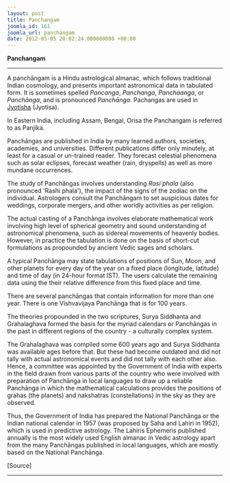 ```yaml
---
layout: post
title: Panchangam
joomla_id: 161
joomla_url: panchangam
date: 2012-05-05 20:02:24.000000000 +00:00
---
```

  




**Panchangam**

* * *  






A panchāngam is a Hindu astrological almanac, which follows traditional Indian cosmology, and presents important astronomical data in tabulated form. It is sometimes spelled _Pancanga_, _Panchanga_, _Panchaanga_, or _Panchānga_, and is pronounced _Panchānga_. Pachangas are used in [Jyotisha](http://en.wikipedia.org/wiki/Jyotisha "Jyotisha") (Jyotisa).

In Eastern India, including Assam, Bengal, Orisa the Panchangam is referred to as Panjika.

Panchāngas are published in India by many learned authors, societies, academies, and universities. Different publications differ only minutely, at least for a casual or un-trained reader. They forecast celestial phenomena such as solar eclipses, forecast weather (rain, dryspells) as well as more mundane occurrences.

The study of Panchāngas involves understanding _Rasi phala_ (also pronounced 'Rashi phala'), the impact of the signs of the zodiac on the individual. Astrologers consult the Panchāngam to set auspicious dates for weddings, corporate mergers, and other worldly activities as per religion.

The actual casting of a Panchānga involves elaborate mathematical work involving high level of spherical geometry and sound understanding of astronomical phenomena, such as sidereal movements of heavenly bodies. However, in practice the tabulation is done on the basis of short-cut formulations as propounded by ancient Vedic sages and scholars.

A typical Panchānga may state tabulations of positions of Sun, Moon, and other planets for every day of the year on a fixed place (longitude, latitude) and time of day (in 24-hour format IST). The users calculate the remaining data using the their relative difference from this fixed place and time.

There are several panchāngas that contain information for more than one year. There is one Vishvavijaya Panchānga that is for 100 years.

The theories propounded in the two scriptures, Surya Siddhanta and Grahalaghava formed the basis for the myriad calendars or Panchāngas in the past in different regions of the country - a culturally complex system.

The Grahalaghava was compiled some 600 years ago and Surya Siddhanta was available ages before that. But these had become outdated and did not tally with actual astronomical events and did not tally with each other also. Hence, a committee was appointed by the Government of India with experts in the field drawn from various parts of the country who were involved with preparation of Panchānga in local languages to draw up a reliable Panchānga in which the mathematical calculations provides the positions of grahas (the planets) and nakshatras (constellations) in the sky as they are observed.

Thus, the Government of India has prepared the National Panchānga or the Indian national calendar in 1957 (was proposed by Saha and Lahiri in 1952), which is used in predictive astrology. The Lahiris Ephemeris published annually is the most widely used English almanac in Vedic astrology apart from the many Panchāngas published in local languages, which are mostly based on the National Panchānga.



[Source]

* * *





  
